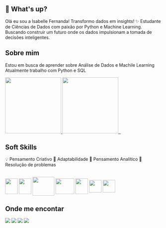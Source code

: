 
## 👋 What's up? 

Olá eu sou a Isabelle Fernanda!
Transformo dados em insights! 
✨ Estudante de Ciências de Dados com paixão por Python e Machine Learning. Buscando construir um futuro onde os dados impulsionam a tomada de decisões inteligentes.


## Sobre mim
Estou em busca de aprender sobre Análise de Dados e Machile Learning
Atualmente trabalho com Python e SQL


<div>
  <a href="https://github.com/IsabelleFernanda">
  <img height="180px" src="https://github-readme-stats.vercel.app/api?username=IsabelleFernanda&show_icons=true&theme=dracula&include_all_commits=true&count_private=true"/>
  <img height="180px" src="https://github-readme-stats.vercel.app/api/top-langs/?username=IsabelleFernanda&layout=compact&langs_count=16&theme=dracula"/>   

  </a>
</div>

## Soft Skills

💡 Pensamento Criativo
🔁 Adaptabilidade
🔎 Pensamento Analítico
🔧 Resolução de problemas
 

<div style="display: inline_block"><br>
  <img align="center" height="50" width="40" src="https://cdn.jsdelivr.net/gh/devicons/devicon@latest/icons/python/python-original.svg"/>
  <img align="center" height="50" width="40" src="https://cdn.jsdelivr.net/gh/devicons/devicon@latest/icons/pandas/pandas-original.svg" />
  <img align="center" height="60" width="70" src="https://cdn.jsdelivr.net/gh/devicons/devicon@latest/icons/matplotlib/matplotlib-original-wordmark.svg"/>
  <img align="center" height="50" width="60" src="https://cdn.jsdelivr.net/gh/devicons/devicon@latest/icons/scikitlearn/scikitlearn-original.svg"/>
  <img align="center" height="50" width="40" src="https://cdn.jsdelivr.net/gh/devicons/devicon@latest/icons/jupyter/jupyter-original-wordmark.svg"/>
  <img align="center" height="40" width="40" src="https://cdn.jsdelivr.net/gh/devicons/devicon@latest/icons/azuresqldatabase/azuresqldatabase-original.svg"/>
  <img align="center" height="40" width="40" src="https://cdn.jsdelivr.net/gh/devicons/devicon@latest/icons/anaconda/anaconda-original.svg" />
  
</div>

## Onde me encontar


<div> 
 
  <a href="https://www.instagram.com/is.a.cesario/" target="_blank"><img src="https://img.shields.io/badge/-Instagram-%23E4405F?style=for-the-badge&logo=instagram&logoColor=white" target="_blank"></a>
 <a href="https://discord.gg/wagxzStdcR" target="_blank"><img src="https://img.shields.io/badge/Discord-7289DA?style=for-the-badge&logo=discord&logoColor=white" target="_blank"></a> 
  <a href = "mailto:isabelle.f.cesario@gmail.com"><img src="https://img.shields.io/badge/-Gmail-%23333?style=for-the-badge&logo=gmail&logoColor=white" target="_blank"></a>
  <a href="https://www.linkedin.com/in/isabelle-f-silva/" target="_blank"><img src="https://img.shields.io/badge/-LinkedIn-%230077B5?style=for-the-badge&logo=linkedin&logoColor=white" target="_blank"></a> 
  
</div>
